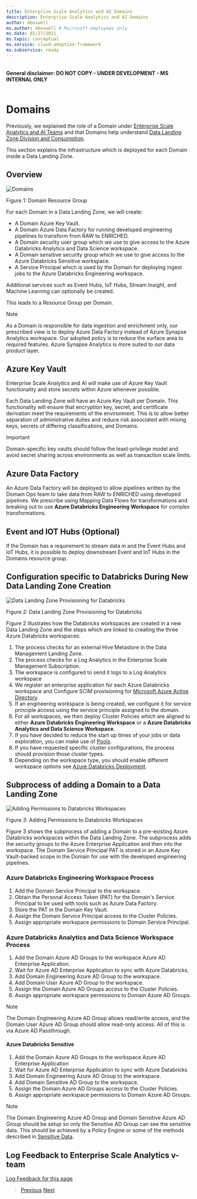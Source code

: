 ```yaml
---
title: Enterprise Scale Analytics and AI Domains
description: Enterprise Scale Analytics and AI Domains
author: mboswell
ms.author: mboswell # Microsoft employees only
ms.date: 01/27/2021
ms.topic: conceptual
ms.service: cloud-adoption-framework
ms.subservice: ready
---
```

\
**General disclaimer: DO NOT COPY - UNDER DEVELOPMENT - MS INTERNAL ONLY** \
&nbsp;

# Domains

Previously, we explained the role of a Domain under [Enterprise Scale Analytics and AI Teams](../01-overview/02-esa-ai-teams.md#domain-ops-per-domain) and that Domains help understand [Data Landing Zone Division and Consumption](../01-overview/03-dlzdivision.md).

This section explains the infrastructure which is deployed for each Domain inside a Data Landing Zone.

## Overview

![Domains](../images/domainrg.png)

Figure 1: Domain Resource Group

For each Domain in a Data Landing Zone, we will  create:

* A Domain Azure Key Vault.
* A Domain Azure Data Factory for running developed engineering pipelines to transform from RAW to ENRICHED.
* A Domain security user group which we use to give access to the Azure Databricks Analytics and Data Science workspace.
* A Domain sensitive security group which we use to give access to the Azure Databricks Sensitive workspace.
* A Service Principal which is used by the Domain for deploying ingest jobs to the Azure Databricks Engineering workspace.

Additional services such as Event Hubs, IoT Hubs, Stream Insight, and Machine Learning can optionally be created.

This leads to a Resource Group per Domain.

>[!NOTE]
>As a Domain is responsible for data ingestion and enrichment only, our prescribed view is to deploy Azure Data Factory instead of Azure Synapse Analytics workspace. Our adopted policy is to reduce the surface area to required features. Azure Synapse Analytics is more suited to our data product layer.

## Azure Key Vault

Enterprise Scale Analytics and AI will make use of Azure Key Vault functionality and store secrets within Azure whenever possible.

Each Data Landing Zone will have an Azure Key Vault per Domain. This functionality will ensure that encryption key, secret, and certificate derivation meet the requirements of the environment. This is to allow better separation of administrative duties and reduce risk associated with mixing keys, secrets of differing classifications, and Domains.

>[!IMPORTANT]
>Domain-specific key vaults should follow the least-privilege model and avoid secret sharing across environments as well as transaction scale limits.

## Azure Data Factory

An Azure Data Factory will be deployed to allow pipelines written by the Domain Ops team to take data from RAW to ENRICHED using developed pipelines. We prescribe using Mapping Data Flows for transformations and breaking out to use **Azure Databricks Engineering Workspace** for complex transformations.

## Event and IOT Hubs (Optional)

If the Domain has a requirement to stream data in and the Event Hubs and IoT Hubs, it is possible to deploy downstream Event and IoT Hubs in the Domains resource group.

## Configuration specific to Databricks During New Data Landing Zone Creation

![Data Landing Zone Provisioning for Databricks](../images/domainprovisioning.png)

Figure 2: Data Landing Zone Provisioning for Databricks

Figure 2 illustrates how the Databricks workspaces are created in a new Data Landing Zone and the steps which are linked to creating the three Azure Databricks workspaces:

1. The process checks for an external Hive Metastore in the Data Management Landing Zone.
1. The process checks for a Log Analytics in the Enterprise Scale Management Subscription.
1. The workspace is configured to send it logs to a Log Analytics workspace
1. We register an enterprise application for each Azure Databricks workspace and Configure SCIM provisioning for [Microsoft Azure Active Directory](https://docs.microsoft.com/azure/databricks/administration-guide/users-groups/scim/aad).
1. If an engineering workspace is being created, we configure it for service principle access using the service principle assigned to the domain.
1. For all workspaces, we then deploy Cluster Policies which are aligned to either **Azure Databricks Engineering Workspace** or a **Azure Databricks Analytics and Data Science Workspace**.
1. If you have decided to reduce the start up times of your jobs or data exploration, you can make use of [Pools](https://docs.microsoft.com/azure/databricks/clusters/instance-pools/).
1. If you have requested specific cluster configurations, the process should provision those cluster types.
1. Depending on the workspace type, you should enable different workspace options see [Azure Databricks Deployment](03-databricks.md#azure-databricks-deployment).

## Subprocess of adding a Domain to a Data Landing Zone

![Adding Permissions to Databricks Workspaces](../images/addingpermissionstodatabricksworkspaces.png)

Figure 3: Adding Permissions to Databricks Workspaces

Figure 3 shows the subprocess of adding a Domain to a pre-existing Azure Databricks workspaces within the Data Landing Zone. The subprocess adds the security groups to the Azure Enterprise Application and then into the workspace. The Domain Service Principal PAT is stored in an Azure Key Vault-backed scope in the Domain for use with the developed engineering pipelines.

### Azure Databricks Engineering Workspace Process

1. Add the Domain Service Principal to the workspace.
1. Obtain the Personal Access Token (PAT) for the Domain's Service Principal to be used with tools such as Azure Data Factory.
1. Store the PAT in the Domain Key Vault.
1. Assign the Domain Service Principal access to the Cluster Policies.
1. Assign appropriate workspace permissions to Domain Service Principal.

### Azure Databricks Analytics and Data Science Workspace Process

1. Add the Domain Azure AD Groups to the workspace Azure AD Enterprise Application.
1. Wait for Azure AD Enterprise Application to sync with Azure Databricks.
1. Add Domain Engineering Azure AD Group to the workspace.
1. Add Domain User Azure AD Group to the workspace.
1. Assign the Domain Azure AD Groups access to the Cluster Policies.
1. Assign appropriate workspace permissions to Domain Azure AD Groups.

>[!NOTE]
>The Domain Engineering Azure AD Group allows read/write access, and the Domain User Azure AD Group should allow read-only access. All of this is via Azure AD Passthrough.

#### Azure Databricks Sensitive

1. Add the Domain Azure AD Groups to the workspace Azure AD Enterprise Application
1. Wait for Azure AD Enterprise Application to sync with Azure Databricks
1. Add Domain Engineering Azure AD Group to the workspace.
1. Add Domain Sensitive AD Group to the workspace.
1. Assign the Domain Azure AD Groups access to the Cluster Policies.
1. Assign appropriate workspace permissions to Domain Azure AD Groups.

>[!NOTE]
>The Domain Engineering Azure AD Group and Domain Sensitive Azure AD Group should be setup so only the Sensitive AD Group can see the sensitive data. This should be achieved by a Policy Engine or some of the methods described in [Sensitive Data](../05-securitymodel/02-sensitive.md#sensitive-data).

## Log Feedback to Enterprise Scale Analytics v-team

[Log Feedback for this page](https://github.com/Azure/enterprise-scale-analytics/issues/new?title=&body=%0A%0A%5BEnter%20feedback%20here%5D%0A%0A%0A---%0A%23%23%23%23%20Document%20Details%0A%0A%E2%9A%A0%20*Do%20not%20edit%20this%20section.%20It%20is%20required%20for%20Solution%20Engineering%20%E2%9E%9F%20GitHub%20issue%20linking.*%0A%0A*%20Content%3A%2003-datalandingzones%20%E2%9E%9F%2005-domains.md)

>[Previous](04-synapse.md)
>[Next](06-dataproducts.md)
